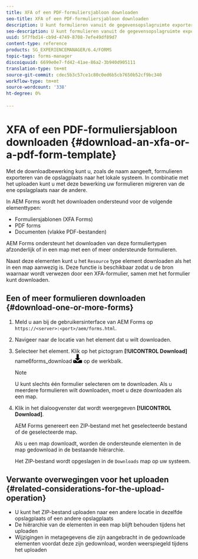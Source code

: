 ```yaml
---
title: XFA of een PDF-formuliersjabloon downloaden
seo-title: XFA of een PDF-formuliersjabloon downloaden
description: U kunt formulieren vanuit de gegevensopslagruimte exporteren naar het lokale systeem en de gedownloade formulieren migreren naar een nieuwe gegevensopslagruimte.
seo-description: U kunt formulieren vanuit de gegevensopslagruimte exporteren naar het lokale systeem en de gedownloade formulieren migreren naar een nieuwe gegevensopslagruimte.
uuid: 5f7fbd14-cb9d-4749-8708-7efe49df89d7
content-type: reference
products: SG_EXPERIENCEMANAGER/6.4/FORMS
topic-tags: forms-manager
discoiquuid: 6699e0e7-fd42-41ae-86a2-3b940d905111
translation-type: tm+mt
source-git-commit: cdec5b3c57ce1c80c0ed6b5cb7650b52cf9bc340
workflow-type: tm+mt
source-wordcount: '338'
ht-degree: 0%

---
```



# XFA of een PDF-formuliersjabloon downloaden {#download-an-xfa-or-a-pdf-form-template}

Met de downloadbewerking kunt u, zoals de naam aangeeft, formulieren exporteren van de opslagplaats naar het lokale systeem. In combinatie met het uploaden kunt u met deze bewerking uw formulieren migreren van de ene opslagplaats naar de andere.

In AEM Forms wordt het downloaden ondersteund voor de volgende elementtypen:

* Formuliersjablonen (XFA Forms)
* PDF forms
* Documenten (vlakke PDF-bestanden)

AEM Forms ondersteunt het downloaden van deze formuliertypen afzonderlijk of in een map met een of meer ondersteunde formulieren.

Naast deze elementen kunt u het `Resource` type element downloaden als het in een map aanwezig is. Deze functie is beschikbaar zodat u de bron waarnaar wordt verwezen door een XFA-formulier, samen met het formulier kunt downloaden.

## Een of meer formulieren downloaden {#download-one-or-more-forms}

1. Meld u aan bij de gebruikersinterface van AEM Forms op `https://<server>:<port>/aem/forms.html`.

1. Navigeer naar de locatie van het element dat u wilt downloaden.

1. Selecteer het element. Klik op het pictogram **[!UICONTROL Download]** name6forms_download ![](assets/aem6forms_download.png) op de werkbalk.

   >[!NOTE]
   >
   >U kunt slechts één formulier selecteren om te downloaden. Als u meerdere formulieren wilt downloaden, moet u deze downloaden als een map.

1. Klik in het dialoogvenster dat wordt weergegeven **[!UICONTROL Download]**.

   AEM Forms genereert een ZIP-bestand met het geselecteerde bestand of de geselecteerde map.

   Als u een map downloadt, worden de ondersteunde elementen in de map gedownload in de bestaande hiërarchie.

   Het ZIP-bestand wordt opgeslagen in de `Downloads` map op uw systeem.

## Verwante overwegingen voor het uploaden {#related-considerations-for-the-upload-operation}

* U kunt het ZIP-bestand uploaden naar een andere locatie in dezelfde opslagplaats of een andere opslagplaats
* De hiërarchie van de elementen in een map blijft behouden tijdens het uploaden
* Wijzigingen in metagegevens die zijn aangebracht in de gedownloade elementen voordat deze zijn gedownload, worden weerspiegeld tijdens het uploaden

